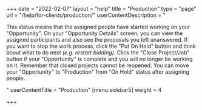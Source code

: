 +++
date = "2022-02-07"
layout = "help"
title = "Production"
type = "page"
url = "/help/for-clients/production/"
userContentDescription = "<p>This status means that the assigned people have started working on your \"Opportunity\". On your \"Opportunity Details\" screen, you can view the assigned participants and also see the proposals you left unanswered. If you want to stop the work process, click the \"Put On Hold\" button and think about what to do next <em>(e.g. restart bidding). </em>Click the \"Close Project/Job\" button if your \"Opportunity\" is complete and you will no longer be working on it. Remember that closed projects cannot be reopened. You can move your \"Opportunity\" to \"Production\" from \"On Hold\" status after assigning people.</p>"
userContentTitle = "Production"
[menu.sidebar5]
weight = 4

+++
